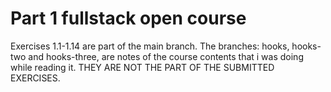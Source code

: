 # Part 1 fullstack open course

Exercises 1.1-1.14 are part of the main branch.
The branches: hooks, hooks-two and hooks-three, are notes of the course contents that i was doing while reading it.
THEY ARE NOT THE PART OF THE SUBMITTED EXERCISES.
